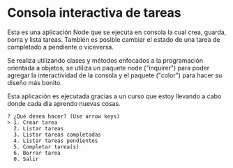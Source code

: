 # Consola interactiva de tareas

Esta es una aplicación Node que se ejecuta en consola la cual crea, guarda, borra y lista  tareas.
También es posible cambiar el estado de una tarea de completado a pendiente o viceversa.

Se realiza utilizando clases y métodos enfocados a la programación orientada a objetos, se utiliza un paquete  node ("inquirer") para poder agregar la interactividad de la consola y el paquete ("color") para hacer su diseño más bonito.

Esta aplicación es ejecutada gracias a un curso que estoy llevando a cabo donde cada día aprendo nuevas cosas.

```
? ¿Qué desea hacer? (Use arrow keys)
> 1. Crear tarea
  2. Listar tareas
  3. Listar tareas completadas
  4. Listar tareas pendientes
  5. Completar tarea(s)
  6. Borrar tarea
  0. Salir
  
```